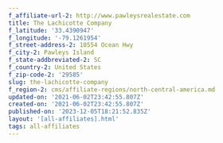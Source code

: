 ```yaml
---
f_affiliate-url-2: http://www.pawleysrealestate.com
title: The Lachicotte Company
f_latitude: '33.4390947'
f_longitude: '-79.1261954'
f_street-address-2: 10554 Ocean Hwy­
f_city-2: Pawleys Island­
f_state-addbreviated-2: SC­
f_country-2: United States
f_zip-code-2: '29585'
slug: the-lachicotte-company
f_region-2: cms/affiliate-regions/north-central-america.md
updated-on: '2021-06-02T23:42:55.807Z'
created-on: '2021-06-02T23:42:55.807Z'
published-on: '2023-12-05T18:21:52.835Z'
layout: '[all-affiliates].html'
tags: all-affiliates
---
```



